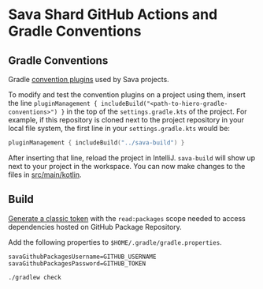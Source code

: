 # Sava Shard GitHub Actions and Gradle Conventions

## Gradle Conventions

Gradle [convention plugins](https://docs.gradle.org/current/samples/sample_convention_plugins.html) used by Sava projects.

To modify and test the convention plugins on a project using them, insert the line
`pluginManagement { includeBuild("<path-to-hiero-gradle-conventions>") }`
in the top of the `settings.gradle.kts` of the project.
For example, if this repository is cloned next to the project repository in
your local file system, the first line in your `settings.gradle.kts` would be:

```kotlin
pluginManagement { includeBuild("../sava-build") }
```

After inserting that line, reload the project in IntelliJ. `sava-build` will show up next to your project in the workspace.
You can now make changes to the files in [src/main/kotlin](src/main/kotlin).

## Build

[Generate a classic token](https://github.com/settings/tokens) with the `read:packages` scope needed to access
dependencies hosted on GitHub Package Repository.

Add the following properties to `$HOME/.gradle/gradle.properties`.

```gradle.properties
savaGithubPackagesUsername=GITHUB_USERNAME
savaGithubPackagesPassword=GITHUB_TOKEN
```

```shell
./gradlew check
```

